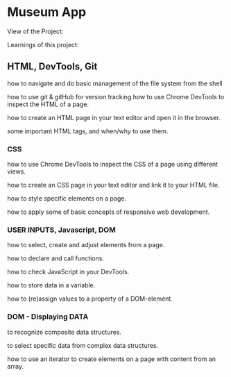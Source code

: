 # Museum App

View of the Project:

[Index.html]: (https://github.com/coderHook/museum-app/blob/master/images/readme/index.png)
[detail-page(1-2).html]: (https://github.com/coderHook/museum-app/blob/master/images/readme/detail1.png)
[detail-page(2-2)]: (https://github.com/coderHook/museum-app/blob/master/images/readme/detail2.png)

Learnings of this project:

## HTML, DevTools, Git
how to navigate and do basic management of the file system from the shell

how to use git & gitHub for version tracking
how to use Chrome DevTools to inspect the HTML of a page.

how to create an HTML page in your text editor and open it in the browser.

some important HTML tags, and when/why to use them.


### CSS
how to use Chrome DevTools to inspect the CSS of a page using different views.

how to create an CSS page in your text editor and link it to your HTML file.

how to style specific elements on a page.

how to apply some of basic concepts of responsive web development.

### USER INPUTS, Javascript, DOM
how to select, create and adjust elements from a page.

how to declare and call functions.

how to check JavaScript in your DevTools.

how to store data in a variable.

how to (re)assign values to a property of a DOM-element.

### DOM - Displaying DATA
to recognize composite data structures.

to select specific data from complex data structures.

how to use an iterator to create elements on a page with content from an array.
